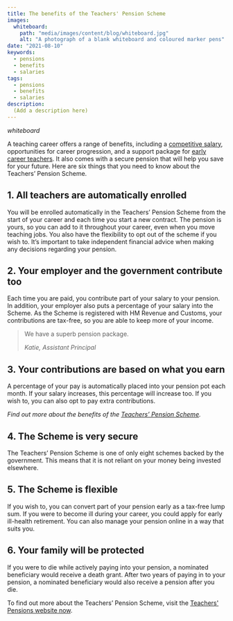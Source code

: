 ```yaml
---
title: The benefits of the Teachers' Pension Scheme
images:
  whiteboard:
    path: "media/images/content/blog/whiteboard.jpg"
    alt: "A photograph of a blank whiteboard and coloured marker pens"
date: "2021-08-10"
keywords:
  - pensions
  - benefits
  - salaries
tags:
  - pensions
  - benefits
  - salaries
description:
  (Add a description here)
---
```


$whiteboard$

A teaching career offers a range of benefits, including a [competitive salary](/salaries-and-benefits), opportunities for career progression, and a support package for [early career teachers](https://www.gov.uk/government/collections/early-career-framework-reforms). It also comes with a secure pension that will help you save for your future. Here are six things that you need to know about the Teachers’ Pension Scheme.


## 1. All teachers are automatically enrolled
You will be enrolled automatically in the Teachers’ Pension Scheme from the start of your career and each time you start a new contract. The pension is yours, so you can add to it throughout your career, even when you move teaching jobs. You also have the flexibility to opt out of the scheme if you wish to. It’s important to take independent financial advice when making any decisions regarding your pension.

## 2. Your employer and the government contribute too
Each time you are paid, you contribute part of your salary to your pension. In addition, your employer also puts a percentage of your salary into the Scheme. As the Scheme is registered with HM Revenue and Customs, your contributions are tax-free, so you are able to keep more of your income.

> We have a superb pension package.
>
> _Katie, Assistant Principal_

## 3. Your contributions are based on what you earn
A percentage of your pay is automatically placed into your pension pot each month. If your salary increases, this percentage will increase too. If you wish to, you can also opt to pay extra contributions.

_Find out more about the benefits of the [Teachers’ Pension Scheme](https://www.teacherspensions.co.uk/-/media/documents/member/factsheets/joining-or-leaving-the-scheme/opt-out-factsheet.ashx?rev=a5fc4ec0eb9149d9af2d77fe8f2b1a2d&hash=6DA68B46766108AAB59ED00BBCEBDDD4&)._

## 4. The Scheme is very secure
The Teachers’ Pension Scheme is one of only eight schemes backed by the government. This means that it is not reliant on your money being invested elsewhere.

## 5. The Scheme is flexible
If you wish to, you can convert part of your pension early as a tax-free lump sum. If you were to become ill during your career, you could apply for early ill-health retirement. You can also manage your pension online in a way that suits you.

## 6. Your family will be protected
If you were to die while actively paying into your pension, a nominated beneficiary would receive a death grant. After two years of paying in to your pension, a nominated beneficiary would also receive a pension after you die.

To find out more about the Teachers’ Pension Scheme, visit the [Teachers' Pensions website now](https://www.teacherspensions.co.uk/members/new-starter.aspx).

